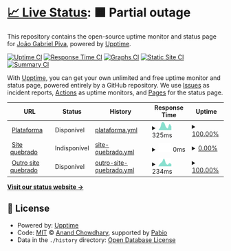 # [📈 Live Status](https://joaogpiva.github.io/upptime-hub): <!--live status--> **🟧 Partial outage**

This repository contains the open-source uptime monitor and status page for [João Gabriel Piva](https://joaogpiva.github.io/upptime-hub), powered by [Upptime](https://github.com/upptime/upptime).

[![Uptime CI](https://github.com/joaogpiva/upptime-hub/workflows/Uptime%20CI/badge.svg)](https://github.com/joaogpiva/upptime-hub/actions?query=workflow%3A%22Uptime+CI%22)
[![Response Time CI](https://github.com/joaogpiva/upptime-hub/workflows/Response%20Time%20CI/badge.svg)](https://github.com/joaogpiva/upptime-hub/actions?query=workflow%3A%22Response+Time+CI%22)
[![Graphs CI](https://github.com/joaogpiva/upptime-hub/workflows/Graphs%20CI/badge.svg)](https://github.com/joaogpiva/upptime-hub/actions?query=workflow%3A%22Graphs+CI%22)
[![Static Site CI](https://github.com/joaogpiva/upptime-hub/workflows/Static%20Site%20CI/badge.svg)](https://github.com/joaogpiva/upptime-hub/actions?query=workflow%3A%22Static+Site+CI%22)
[![Summary CI](https://github.com/joaogpiva/upptime-hub/workflows/Summary%20CI/badge.svg)](https://github.com/joaogpiva/upptime-hub/actions?query=workflow%3A%22Summary+CI%22)

With [Upptime](https://upptime.js.org), you can get your own unlimited and free uptime monitor and status page, powered entirely by a GitHub repository. We use [Issues](https://github.com/joaogpiva/upptime-hub/issues) as incident reports, [Actions](https://github.com/joaogpiva/upptime-hub/actions) as uptime monitors, and [Pages](https://joaogpiva.github.io/upptime-hub) for the status page.

<!--start: status pages-->
<!-- This summary is generated by Upptime (https://github.com/upptime/upptime) -->
<!-- Do not edit this manually, your changes will be overwritten -->
<!-- prettier-ignore -->
| URL | Status | History | Response Time | Uptime |
| --- | ------ | ------- | ------------- | ------ |
| <img alt="" src="https://icons.duckduckgo.com/ip3/app.hub2b.com.br.ico" height="13"> [Plataforma](https://app.hub2b.com.br) | Disponível | [plataforma.yml](https://github.com/joaogpiva/upptime-hub/commits/HEAD/history/plataforma.yml) | <details><summary><img alt="Response time graph" src="./graphs/plataforma/response-time-week.png" height="20"> 325ms</summary><br><a href="https://joaogpiva.github.io/upptime-hub/history/plataforma"><img alt="Response time 306" src="https://img.shields.io/endpoint?url=https%3A%2F%2Fraw.githubusercontent.com%2Fjoaogpiva%2Fupptime-hub%2FHEAD%2Fapi%2Fplataforma%2Fresponse-time.json"></a><br><a href="https://joaogpiva.github.io/upptime-hub/history/plataforma"><img alt="24-hour response time 227" src="https://img.shields.io/endpoint?url=https%3A%2F%2Fraw.githubusercontent.com%2Fjoaogpiva%2Fupptime-hub%2FHEAD%2Fapi%2Fplataforma%2Fresponse-time-day.json"></a><br><a href="https://joaogpiva.github.io/upptime-hub/history/plataforma"><img alt="7-day response time 325" src="https://img.shields.io/endpoint?url=https%3A%2F%2Fraw.githubusercontent.com%2Fjoaogpiva%2Fupptime-hub%2FHEAD%2Fapi%2Fplataforma%2Fresponse-time-week.json"></a><br><a href="https://joaogpiva.github.io/upptime-hub/history/plataforma"><img alt="30-day response time 306" src="https://img.shields.io/endpoint?url=https%3A%2F%2Fraw.githubusercontent.com%2Fjoaogpiva%2Fupptime-hub%2FHEAD%2Fapi%2Fplataforma%2Fresponse-time-month.json"></a><br><a href="https://joaogpiva.github.io/upptime-hub/history/plataforma"><img alt="1-year response time 306" src="https://img.shields.io/endpoint?url=https%3A%2F%2Fraw.githubusercontent.com%2Fjoaogpiva%2Fupptime-hub%2FHEAD%2Fapi%2Fplataforma%2Fresponse-time-year.json"></a></details> | <details><summary><a href="https://joaogpiva.github.io/upptime-hub/history/plataforma">100.00%</a></summary><a href="https://joaogpiva.github.io/upptime-hub/history/plataforma"><img alt="All-time uptime 100.00%" src="https://img.shields.io/endpoint?url=https%3A%2F%2Fraw.githubusercontent.com%2Fjoaogpiva%2Fupptime-hub%2FHEAD%2Fapi%2Fplataforma%2Fuptime.json"></a><br><a href="https://joaogpiva.github.io/upptime-hub/history/plataforma"><img alt="24-hour uptime 100.00%" src="https://img.shields.io/endpoint?url=https%3A%2F%2Fraw.githubusercontent.com%2Fjoaogpiva%2Fupptime-hub%2FHEAD%2Fapi%2Fplataforma%2Fuptime-day.json"></a><br><a href="https://joaogpiva.github.io/upptime-hub/history/plataforma"><img alt="7-day uptime 100.00%" src="https://img.shields.io/endpoint?url=https%3A%2F%2Fraw.githubusercontent.com%2Fjoaogpiva%2Fupptime-hub%2FHEAD%2Fapi%2Fplataforma%2Fuptime-week.json"></a><br><a href="https://joaogpiva.github.io/upptime-hub/history/plataforma"><img alt="30-day uptime 100.00%" src="https://img.shields.io/endpoint?url=https%3A%2F%2Fraw.githubusercontent.com%2Fjoaogpiva%2Fupptime-hub%2FHEAD%2Fapi%2Fplataforma%2Fuptime-month.json"></a><br><a href="https://joaogpiva.github.io/upptime-hub/history/plataforma"><img alt="1-year uptime 100.00%" src="https://img.shields.io/endpoint?url=https%3A%2F%2Fraw.githubusercontent.com%2Fjoaogpiva%2Fupptime-hub%2FHEAD%2Fapi%2Fplataforma%2Fuptime-year.json"></a></details>
| <img alt="" src="https://icons.duckduckgo.com/ip3/thissitedoesnotexist.koj.co.ico" height="13"> [Site quebrado](https://thissitedoesnotexist.koj.co) | Indisponível | [site-quebrado.yml](https://github.com/joaogpiva/upptime-hub/commits/HEAD/history/site-quebrado.yml) | <details><summary><img alt="Response time graph" src="./graphs/site-quebrado/response-time-week.png" height="20"> 0ms</summary><br><a href="https://joaogpiva.github.io/upptime-hub/history/site-quebrado"><img alt="Response time 0" src="https://img.shields.io/endpoint?url=https%3A%2F%2Fraw.githubusercontent.com%2Fjoaogpiva%2Fupptime-hub%2FHEAD%2Fapi%2Fsite-quebrado%2Fresponse-time.json"></a><br><a href="https://joaogpiva.github.io/upptime-hub/history/site-quebrado"><img alt="24-hour response time 0" src="https://img.shields.io/endpoint?url=https%3A%2F%2Fraw.githubusercontent.com%2Fjoaogpiva%2Fupptime-hub%2FHEAD%2Fapi%2Fsite-quebrado%2Fresponse-time-day.json"></a><br><a href="https://joaogpiva.github.io/upptime-hub/history/site-quebrado"><img alt="7-day response time 0" src="https://img.shields.io/endpoint?url=https%3A%2F%2Fraw.githubusercontent.com%2Fjoaogpiva%2Fupptime-hub%2FHEAD%2Fapi%2Fsite-quebrado%2Fresponse-time-week.json"></a><br><a href="https://joaogpiva.github.io/upptime-hub/history/site-quebrado"><img alt="30-day response time 0" src="https://img.shields.io/endpoint?url=https%3A%2F%2Fraw.githubusercontent.com%2Fjoaogpiva%2Fupptime-hub%2FHEAD%2Fapi%2Fsite-quebrado%2Fresponse-time-month.json"></a><br><a href="https://joaogpiva.github.io/upptime-hub/history/site-quebrado"><img alt="1-year response time 0" src="https://img.shields.io/endpoint?url=https%3A%2F%2Fraw.githubusercontent.com%2Fjoaogpiva%2Fupptime-hub%2FHEAD%2Fapi%2Fsite-quebrado%2Fresponse-time-year.json"></a></details> | <details><summary><a href="https://joaogpiva.github.io/upptime-hub/history/site-quebrado">0.00%</a></summary><a href="https://joaogpiva.github.io/upptime-hub/history/site-quebrado"><img alt="All-time uptime 0.00%" src="https://img.shields.io/endpoint?url=https%3A%2F%2Fraw.githubusercontent.com%2Fjoaogpiva%2Fupptime-hub%2FHEAD%2Fapi%2Fsite-quebrado%2Fuptime.json"></a><br><a href="https://joaogpiva.github.io/upptime-hub/history/site-quebrado"><img alt="24-hour uptime 0.00%" src="https://img.shields.io/endpoint?url=https%3A%2F%2Fraw.githubusercontent.com%2Fjoaogpiva%2Fupptime-hub%2FHEAD%2Fapi%2Fsite-quebrado%2Fuptime-day.json"></a><br><a href="https://joaogpiva.github.io/upptime-hub/history/site-quebrado"><img alt="7-day uptime 0.00%" src="https://img.shields.io/endpoint?url=https%3A%2F%2Fraw.githubusercontent.com%2Fjoaogpiva%2Fupptime-hub%2FHEAD%2Fapi%2Fsite-quebrado%2Fuptime-week.json"></a><br><a href="https://joaogpiva.github.io/upptime-hub/history/site-quebrado"><img alt="30-day uptime 0.00%" src="https://img.shields.io/endpoint?url=https%3A%2F%2Fraw.githubusercontent.com%2Fjoaogpiva%2Fupptime-hub%2FHEAD%2Fapi%2Fsite-quebrado%2Fuptime-month.json"></a><br><a href="https://joaogpiva.github.io/upptime-hub/history/site-quebrado"><img alt="1-year uptime 0.00%" src="https://img.shields.io/endpoint?url=https%3A%2F%2Fraw.githubusercontent.com%2Fjoaogpiva%2Fupptime-hub%2FHEAD%2Fapi%2Fsite-quebrado%2Fuptime-year.json"></a></details>
| <img alt="" src="https://icons.duckduckgo.com/ip3/google.com.br.ico" height="13"> [Outro site quebrado](https://google.com.br) | Disponível | [outro-site-quebrado.yml](https://github.com/joaogpiva/upptime-hub/commits/HEAD/history/outro-site-quebrado.yml) | <details><summary><img alt="Response time graph" src="./graphs/outro-site-quebrado/response-time-week.png" height="20"> 234ms</summary><br><a href="https://joaogpiva.github.io/upptime-hub/history/outro-site-quebrado"><img alt="Response time 276" src="https://img.shields.io/endpoint?url=https%3A%2F%2Fraw.githubusercontent.com%2Fjoaogpiva%2Fupptime-hub%2FHEAD%2Fapi%2Foutro-site-quebrado%2Fresponse-time.json"></a><br><a href="https://joaogpiva.github.io/upptime-hub/history/outro-site-quebrado"><img alt="24-hour response time 129" src="https://img.shields.io/endpoint?url=https%3A%2F%2Fraw.githubusercontent.com%2Fjoaogpiva%2Fupptime-hub%2FHEAD%2Fapi%2Foutro-site-quebrado%2Fresponse-time-day.json"></a><br><a href="https://joaogpiva.github.io/upptime-hub/history/outro-site-quebrado"><img alt="7-day response time 234" src="https://img.shields.io/endpoint?url=https%3A%2F%2Fraw.githubusercontent.com%2Fjoaogpiva%2Fupptime-hub%2FHEAD%2Fapi%2Foutro-site-quebrado%2Fresponse-time-week.json"></a><br><a href="https://joaogpiva.github.io/upptime-hub/history/outro-site-quebrado"><img alt="30-day response time 276" src="https://img.shields.io/endpoint?url=https%3A%2F%2Fraw.githubusercontent.com%2Fjoaogpiva%2Fupptime-hub%2FHEAD%2Fapi%2Foutro-site-quebrado%2Fresponse-time-month.json"></a><br><a href="https://joaogpiva.github.io/upptime-hub/history/outro-site-quebrado"><img alt="1-year response time 276" src="https://img.shields.io/endpoint?url=https%3A%2F%2Fraw.githubusercontent.com%2Fjoaogpiva%2Fupptime-hub%2FHEAD%2Fapi%2Foutro-site-quebrado%2Fresponse-time-year.json"></a></details> | <details><summary><a href="https://joaogpiva.github.io/upptime-hub/history/outro-site-quebrado">100.00%</a></summary><a href="https://joaogpiva.github.io/upptime-hub/history/outro-site-quebrado"><img alt="All-time uptime 99.47%" src="https://img.shields.io/endpoint?url=https%3A%2F%2Fraw.githubusercontent.com%2Fjoaogpiva%2Fupptime-hub%2FHEAD%2Fapi%2Foutro-site-quebrado%2Fuptime.json"></a><br><a href="https://joaogpiva.github.io/upptime-hub/history/outro-site-quebrado"><img alt="24-hour uptime 100.00%" src="https://img.shields.io/endpoint?url=https%3A%2F%2Fraw.githubusercontent.com%2Fjoaogpiva%2Fupptime-hub%2FHEAD%2Fapi%2Foutro-site-quebrado%2Fuptime-day.json"></a><br><a href="https://joaogpiva.github.io/upptime-hub/history/outro-site-quebrado"><img alt="7-day uptime 100.00%" src="https://img.shields.io/endpoint?url=https%3A%2F%2Fraw.githubusercontent.com%2Fjoaogpiva%2Fupptime-hub%2FHEAD%2Fapi%2Foutro-site-quebrado%2Fuptime-week.json"></a><br><a href="https://joaogpiva.github.io/upptime-hub/history/outro-site-quebrado"><img alt="30-day uptime 99.47%" src="https://img.shields.io/endpoint?url=https%3A%2F%2Fraw.githubusercontent.com%2Fjoaogpiva%2Fupptime-hub%2FHEAD%2Fapi%2Foutro-site-quebrado%2Fuptime-month.json"></a><br><a href="https://joaogpiva.github.io/upptime-hub/history/outro-site-quebrado"><img alt="1-year uptime 99.47%" src="https://img.shields.io/endpoint?url=https%3A%2F%2Fraw.githubusercontent.com%2Fjoaogpiva%2Fupptime-hub%2FHEAD%2Fapi%2Foutro-site-quebrado%2Fuptime-year.json"></a></details>

<!--end: status pages-->

[**Visit our status website →**](https://joaogpiva.github.io/upptime-hub)

## 📄 License

- Powered by: [Upptime](https://github.com/upptime/upptime)
- Code: [MIT](./LICENSE) © [Anand Chowdhary](https://anandchowdhary.com), supported by [Pabio](https://pabio.com)
- Data in the `./history` directory: [Open Database License](https://opendatacommons.org/licenses/odbl/1-0/)
